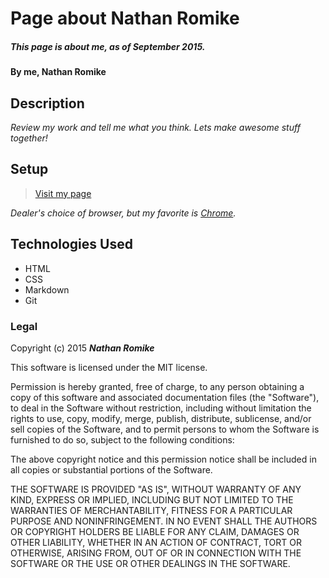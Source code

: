 # Page about Nathan Romike

##### This page is about me, as of September 2015.

#### By me, **Nathan Romike**

## Description

_Review my work and tell me what you think. Lets make awesome stuff together!_

## Setup

>[Visit my page](http://nathanromike.github.io/About/)

_Dealer's choice of browser, but my favorite is [Chrome](www.google.com/chrome/)._

## Technologies Used

* HTML
* CSS
* Markdown
* Git


### Legal


Copyright (c) 2015 **_Nathan Romike_**

This software is licensed under the MIT license.

Permission is hereby granted, free of charge, to any person obtaining a copy
of this software and associated documentation files (the "Software"), to deal
in the Software without restriction, including without limitation the rights
to use, copy, modify, merge, publish, distribute, sublicense, and/or sell
copies of the Software, and to permit persons to whom the Software is
furnished to do so, subject to the following conditions:

The above copyright notice and this permission notice shall be included in
all copies or substantial portions of the Software.

THE SOFTWARE IS PROVIDED "AS IS", WITHOUT WARRANTY OF ANY KIND, EXPRESS OR
IMPLIED, INCLUDING BUT NOT LIMITED TO THE WARRANTIES OF MERCHANTABILITY,
FITNESS FOR A PARTICULAR PURPOSE AND NONINFRINGEMENT. IN NO EVENT SHALL THE
AUTHORS OR COPYRIGHT HOLDERS BE LIABLE FOR ANY CLAIM, DAMAGES OR OTHER
LIABILITY, WHETHER IN AN ACTION OF CONTRACT, TORT OR OTHERWISE, ARISING FROM,
OUT OF OR IN CONNECTION WITH THE SOFTWARE OR THE USE OR OTHER DEALINGS IN
THE SOFTWARE.
